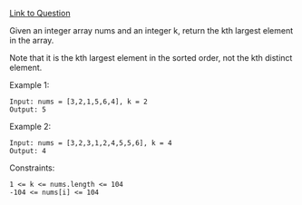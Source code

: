 [Link to Question](https://leetcode.com/explore/interview/card/top-interview-questions-medium/110/sorting-and-searching/800/)




Given an integer array nums and an integer k, return the kth largest element in the array.

Note that it is the kth largest element in the sorted order, not the kth distinct element.

 

Example 1:
```
Input: nums = [3,2,1,5,6,4], k = 2
Output: 5
```
Example 2:
```
Input: nums = [3,2,3,1,2,4,5,5,6], k = 4
Output: 4
 ```

Constraints:
```
1 <= k <= nums.length <= 104
-104 <= nums[i] <= 104
```